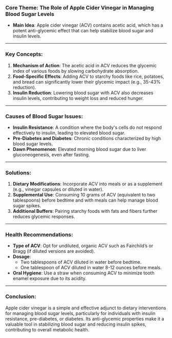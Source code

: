 ### Core Theme: The Role of Apple Cider Vinegar in Managing Blood Sugar Levels  
- **Main Idea**: Apple cider vinegar (ACV) contains acetic acid, which has a potent anti-glycemic effect that can help stabilize blood sugar and insulin levels.  

---

### Key Concepts:
1. **Mechanism of Action**: The acetic acid in ACV reduces the glycemic index of various foods by slowing carbohydrate absorption.  
2. **Food-Specific Effects**: Adding ACV to starchy foods like rice, potatoes, and bread can significantly lower their glycemic impact (e.g., 35-43% reduction).  
3. **Insulin Reduction**: Lowering blood sugar with ACV also decreases insulin levels, contributing to weight loss and reduced hunger.  

---

### Causes of Blood Sugar Issues:
- **Insulin Resistance**: A condition where the body's cells do not respond effectively to insulin, leading to elevated blood sugar.  
- **Pre-Diabetes and Diabetes**: Chronic conditions characterized by high blood sugar levels.  
- **Dawn Phenomenon**: Elevated morning blood sugar due to liver gluconeogenesis, even after fasting.  

---

### Solutions:
1. **Dietary Modifications**: Incorporate ACV into meals or as a supplement (e.g., vinegar capsules or diluted in water).  
2. **Supplemental Use**: Consuming 10 grams of ACV (equivalent to two tablespoons) before bedtime and with meals can help manage blood sugar spikes.  
3. **Additional Buffers**: Pairing starchy foods with fats and fibers further reduces glycemic responses.  

---

### Health Recommendations:
- **Type of ACV**: Opt for undiluted, organic ACV such as Fairchild’s or Bragg (if diluted versions are avoided).  
- **Dosage**: 
  - Two tablespoons of ACV diluted in water before bedtime.  
  - One tablespoon of ACV diluted in water 8-12 ounces before meals.  
- **Oral Hygiene**: Use a straw when consuming ACV to minimize tooth enamel exposure due to its acidity.  

---

### Conclusion:
Apple cider vinegar is a simple and effective adjunct to dietary interventions for managing blood sugar levels, particularly for individuals with insulin resistance, pre-diabetes, or diabetes. Its anti-glycemic properties make it a valuable tool in stabilizing blood sugar and reducing insulin spikes, contributing to overall metabolic health.